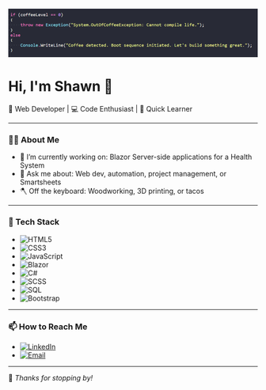 ![Background Image](./Code.png)

# Hi, I'm Shawn 👋

🚀 Web Developer | 💻 Code Enthusiast | 🧠 Quick Learner

---

### 👨‍💻 About Me

- 🔭 I’m currently working on: Blazor Server-side applications for a Health System
- 💬 Ask me about: Web dev, automation, project management, or Smartsheets
- 🪓 Off the keyboard: Woodworking, 3D printing, or tacos

---

### 🔧 Tech Stack

- ![HTML5](https://img.shields.io/badge/HTML5-E34F26?style=flat&logo=html5&logoColor=white)
- ![CSS3](https://img.shields.io/badge/CSS3-1572B6?style=flat&logo=css3&logoColor=white)
- ![JavaScript](https://img.shields.io/badge/JavaScript-F7DF1E?style=flat&logo=javascript&logoColor=black)
- ![Blazor](https://img.shields.io/badge/Blazor-512BD4?style=flat&logo=blazor&logoColor=white)
- ![C#](https://img.shields.io/badge/CSharp-239120?style=flat&logo=csharp&logoColor=white)
- ![SCSS](https://img.shields.io/badge/SCSS-CC6699?style=flat&logo=sass&logoColor=white)
- ![SQL](https://img.shields.io/badge/SQL-4479A1?style=flat&logo=postgresql&logoColor=white)
- ![Bootstrap](https://img.shields.io/badge/Bootstrap-7952B3?style=flat&logo=bootstrap&logoColor=white)

---

### 📫 How to Reach Me
- [![LinkedIn](https://img.shields.io/badge/LinkedIn-blue?style=flat&logo=linkedin&logoColor=white)](https://linkedin.com/in/shawn-rodriguez-32009b298)
- [![Email](https://img.shields.io/badge/Email-D14836?style=flat&logo=gmail&logoColor=white)](mailto:Umbro.m.2002@Gmail.com)

---

🤖 *Thanks for stopping by!*

